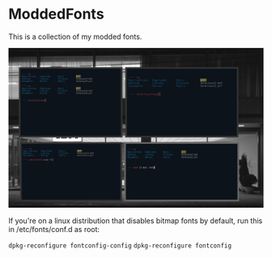 ModdedFonts
===========

This is a collection of my modded fonts.

![](preview.png)


If you're on a linux distribution that disables bitmap fonts by default, run this in /etc/fonts/conf.d as root:

`dpkg-reconfigure fontconfig-config`
`dpkg-reconfigure fontconfig`
